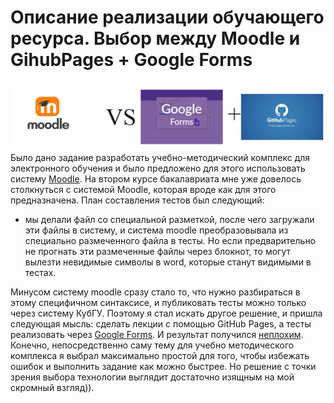 # Описание реализации обучающего ресурса. Выбор между Moodle и GihubPages + Google Forms
![MoodVsGit](MoodleVsGitHubPages.png)
Было дано задание разработать  учебно-методический комплекс 
для электронного обучения и было предложено для этого использовать систему [Moodle](https://moodle.org/).
На втором курсе бакалавриата мне уже довелось столкнуться с системой Moodle, которая вроде как 
для этого предназначена. План составления тестов был следующий:
+ мы делали файл со специальной разметкой, после чего загружали эти файлы в систему, и система moodle
преобразовывала из специально размеченного файла в тесты. Но если предварительно не прогнать эти размеченные файлы через блокнот, то
могут вылезти невидимые символы в word, которые станут видимыми в тестах. 

Минусом систему moodle сразу стало то,
что нужно разбираться в этому специфичном синтаксисе, и публиковать тесты можно только через систему КубГУ.
Поэтому я стал искать другое решение, и пришла следующая мысль: сделать лекции с помощью GitHub Pages, а тесты реализовать 
через [Google Forms](https://www.google.ru/intl/ru/forms/about/). И результат получился [неплохим](https://alexeyos.github.io/JavaLessons/). Конечно, непосредственно
саму тему для учебно методического комплекса я выбрал максимально простой для того, чтобы избежать ошибок и выполнить задание 
как можно быстрее. Но решение с точки зрения выбора технологии выглядит достаточно изящным на мой скромный взгляд)). 




